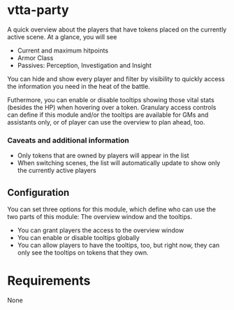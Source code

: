 # vtta-party
A quick overview about the players that have tokens placed on the currently active scene. At a glance, you will see

* Current and maximum hitpoints
* Armor Class
* Passives: Perception, Investigation and Insight

You can hide and show every player and filter by visibility to quickly access the information you need in the heat of the battle.

Futhermore, you can enable or disable tooltips showing those vital stats (besides the HP) when hovering over a token. Granulary access
controls can define if this module and/or the tooltips are available for GMs and assistants only, or of player can use the overview 
to plan ahead, too.

### Caveats and additional information

* Only tokens that are owned by players will appear in the list
* When switching scenes, the list will automatically update to show only the currently active players

## Configuration
You can set three options for this module, which define who can use the two parts of this module: The overview window and the tooltips.

* You can grant players the access to the overview window
* You can enable or disable tooltips globally
* You can allow players to have the tooltips, too, but right now, they can only see the tooltips on tokens that they own.

# Requirements
None